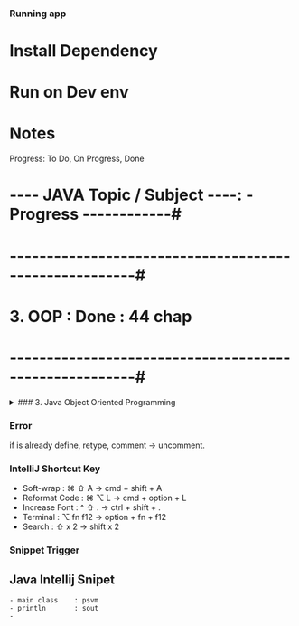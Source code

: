 
### Running app

# Install Dependency

# Run on Dev env

# Notes

Progress: To Do, On Progress, Done

# ---- JAVA Topic / Subject ----: - Progress ------------#
# -------------------------------------------------------#
#  3. OOP                       : Done         : 44 chap #
# -------------------------------------------------------#


<details>
<summary>### 3. Java Object Oriented Programming</summary>
<br>
<!-- EOL 245 -->

### 3. Java Object Oriented Programming
## Pengenalan OOP
- Procedural programming is about writing procedures or methods that perform operations on the data, while object-oriented programming is about creating objects that contain both data and methods.

- OOP merupakan sudut pandang bahasa pemrograman yg berkonsep "object".
- Ada banyak sudut pandang bahasa pemrograman, namun OOP adalah yg sangat populer saat ini.
- Ada beberapa istilah yg perlu dimengerti dalam OOP, yaitu: Object dan Class.

## Object
- Object adalah data yg berisi field / properties / attrubutes dan method / function.
- Semua data bukan primitif di Java adalah object, dari mulai Integer, Boolean, Character, String, dll.
- Tipe object punya method.

## Class
- Class adalah blueprint, prototype atau cetakan untuk membuat Object.
- Class berisikan deklarasi semua properties dan functions yg dimiliki oleh Object.
- Setiap Object selalu dibuat dari Class.
- Dan sebuah Class bisa membuat Object tanpa batas.


# Class dan Object:
- Object created from blueprint / class.
- Object is independent, no relation with other object.
- from object can call method which class have.

# Membuat Class
- Untuk membuat class, kita bisa menggunakan kata kunci class.
- Penamaan class biasa menggunakaan format Pascal Case.

*Implementation file: Person.

# Membuat Object
- Object adalah hasil instansiasi dari sebuah class.
- Untuk membuat object kita bisa menggunakan kata kuci new, dan diikutin dengan nama Class dan kurung().

*Implementation file: Person, PersonApp.

## Field
- Field / Properties / Attributes adalah data yg bisa kita sisipkan di dalam Object.
- Namun sebelum kita bisa memasukkan data di fields, kita harus mendeklarasikan data apa saja yg dimiliki object tersebut di dalam deklarasi class-nya.
- Membuat field sama seperti membuat variable, namun ditempatkan di block class.

*Implementation file: Person.

# Manipulasi Field
- Field yg ada di object, bisa kita manipulasi. Tergantung final atau bukan.
- Jika final, berarti kita tidak bisa mengubah data field nya, namun jika tidak, kita bisa mengubah field nya.
- Untuk memanipulasi data field, sama seperti cara pada variable.
- Untuk mengakses field, kita butuh kata kunci . (titik) setelah nama object dan diikuti nama field nya.

*Implementation file: Person, PersonApp.

## Method
- Selain menambahkan field, kita juga bisa menambahkan method ke object.
- Caranya dengan mendeklarasikan method itu di dalam block class.
- Sama seperti di method yg ada di dalam block class.
- Untuk mengakses method itu, kita bisa menggunakan tanda titik (.) dan diikuti dengan nama method nya. Sama seperti mengakses field.

*Implementation file: Person, PersonApp.

# access
- person1.walk;

# run
- person1.walk();

## Constructor
- Saat kita membuat Object, maka kita seperti memanggil sebuah method, karena kita menggunakan kurung ().
- Di dalam class Java, kita bisa membuat constructor, constructor adalah method yg akan dipanggil saat pertama kali Object dibuat.
- Mirip seperti di method, kita bisa memberi parameter pada constructor.
- Nama constructor harus sama dengan nama class, dan tidak membutuhkan kata kunci void atau return value.

*Implementation file: Person, PersonApp.

# Constructor Overloading
- Sama seperti di method, di constructor pun kita bisa melakukan overloading.
- Kita bisa membuat constructor lebih dari satu, dengan syarat tipe data parameter harus berbeda, atau jumlah parameter harus berbeda.

# Memanggil Constructor lain
- Constructor bisa memanggil constructor lain.
- Hal ini memudahkan saat kita butuh menginisialisasi data dengan berbagai kemungkinan.
- Cara untuk memanggil constructor lain, kita hanya perlu memanggilnya seperti memanggil method, namun dengan kata kunci this.

ex: in Person class
Person(String paramName) {
  this(paramName, null);
}

## Variable Shadowing
- Variable shadowing adalah kejadian ketika kita membuat nama variable dengan nama yg sama di scope yg menutupi variable dengan nama yg sama di scope diatasnya.
- Ini biasa terjadi seperti kita membuat nama parameter di method sama dengan nama field di class.
- Saat terjadi variable shadowing, maka secara otomatis variable di scope diatanya tidak bisa diakses.

*Implementation file: Person, PersonApp.

## this Keyword
- Saat kita membuat kode di dalam block constructor atau method di dalam class, kita bisa menggunakan kata kunci this untuk mengakses object saat ini.
- Misal kadang kita butuh mengakses sebuah field yg namanya sama dengan parameter method, hal ini tidak bisa dilakukan jika langsung menyebut nama field, kita bisa mengakses nama field tersebut dengan kata kunci this.
- This juga tidak hanya digunakan untuk mengakses field milik object saat ini, namun juga bisa digunakan untuk mengakses method.
- This bisa digunakan untuk mengatasi masalah variable shadowing.

- Object saat ini: instance yg telah dibuat.

*Implementation file: Person, Computer.

## Inheritance
- Inheritance adalah kemamppuan untuk menurunkan sebuah class ke class lain.
- Dalam artian, kita bisa membuat class Parent dan class Child.
- Class Child, hanya bisa punya satu class Parent, namun satu class Parent bisa punya banyak class Child.
- Saat sebuah class diturunkan, maka semua field dan method yg ada di class Parent, secara otomatis akan dimiliki oleh class Child.
- Untuk melakukan pewarisan, di class child, kita harus menggunakan kata kunci extends lalu diikuti dengan nama class parent nya.

*Implementation file: Manager, VicePresident, ManagerApp.

## Method Overriding
- Method overriding adalah kemampuan mendeklarasikan ulang method di child class, yg sudah ada di parent class.
- Saat kita melakukan proses overriding tersebut, secara otomatis ketika kita membuat object dari class child, method yg di class parent tidak bisa diakses lagi.

# Method Overloading
- Method overloading adalah kemampuan mendeklarasikan ulang method dengan nama yg sama dengan tipe parameter, atau jumlah parameter yg berbeda di class yg sama.

*Implementation file: Manager, VicePresident, ManagerApp.

## super Keyword
- Kadang kita ingin mengakses method yg terdapat di class parent yg sudah terlanjur kita override di class child.
- Untuk mengakses method milik class parent, kita bisa menggunakan kata kunci super.
- Sederhananya, super digunakan untuk mengakses class parent.
- Tidak hanya method, field milik parent class pun bisa kita akses menggunakan kata kunci super.

ex: super.getCorner(), super.name

*Implementation file: Shape, ShapeApp.

## Super Constructor
- Tidak hanya untuk mengakses method atau field yg ada di parent class, kata kunci super juga bisa digunakan untuk mengakses constructor.
- Namun syarat untuk mengakses parent class constructor, kita harus mengaksesnya di dalam class child constructor.
- Jika sebuah class parent memiliki constructor yg ada parameter nya, maka class child wajib mengakses constructor class parent tersebut.
- Default constructor Person() {}

ex: in manager and vp
Person(String name) {
    super(null);
}

*Implementation file: Manager, VicePresident, ManagerApp.

## Object Class
- Di Java, setiap class yg kita buat secara otomatis adalah turunan dari class Object.
- Walaupun tidak secara langsung kita eksplisit menyebutkan extends Object, tapi secara otomatis Java akan membuat class kita extends Object.
- Bisa dikatakan class Object adalah superclass untuk semua class yg ada di Java.

- Bisa mengakses method milik super class / parent object.
ex:
- instance.toString()

shift x 2 -> class -> Object

*Implementation file: Object.java, ManagerApp.

## Polymorphism
- Polymorphism berasal dari bahasa Yunani yg berarti banyak bentuk.
- Dalam OOP, Polymorphism adalah kemampuan sebuah object berubah bentuk menjadi bentuk lain.
- Polymorphism erat hubungannya dengan Inheritance.

ex: Instance Object yg di generate dari class yg berbeda bisa menggunakan satu tipe variable class yg sama, yaitu tipe dari ancestor class tersebut.

# Method Polymorphism
- dengan begitu bisa menggunakan static method yg mempunyai tipe parameter yg sama.

*Implementation file: Employee, Manager, VicePresident, PolymorphismApp.

Notes:
shift click all the class file ->
right click ->
Diagrams ->
Show Diagram...

# Diagrams
C. Employee
    ↑
C. Manager
    ↑
C. VicePresident


## Type Check dan Casts (Conversion)
- Sebelumnya kita sudah tau cara melakukan konversi tipe data (casts) di tipe data primitif.
- Casts juga bisa digunakan untuk tipe data bukan primitif.
- Namun agar aman, sebelum melakukan casts, pastikan kita melakukan type check (pengecekan tipe data), dengan menggunakan kata kunci instanceof.
- Hasil opertator instanceof adalah boolean, true jika tipe data sesuai, false jika tidak sesuai.

*Implementation file: PolymorphismApp.

## Variable Hiding
- Variable hiding merupakan masalah yg terjadi ketika kita membuat nama field sama di class child dengan nama field di class parent.
- Tidak ada yg namanya field overriding, ketika kita buat ulang nama field di class class, itu berarti variable hiding.
- Untuk mengatasi variable hiding, caranya kita bisa menggunakan super keyword.
- Yang membedakan variable hiding dan method overriding adalah ketika sebuah object di casts.
- Saat object di casts, method akan tetap mengakses method overriding, namun variable akan mengakses variable yg ada di class nya.

*Implementation file: Parent, ParentApp.

## Package
- Saat kita membuat aplikasi, bisa dipastikan kita akan banyak sekali membuat class.
- Jika class terlalu banyak, kadang akan menyulitkan kita untuk mencari atau mengklassifikasikan jenis-jenis class.
- Java memiliki fitur package, yaitu fitur mirip folder / dir, dimana kita bisa menyimpan class-class kita di dalam package.
- Sama seperti folder / dir, package juga bisa nested, kita bisa menggunakan tanda titik (.) untuk membuat nested package.
- Ketika kita menyimpan class di dalam package, maka diatas file Java nya, kita wajib menyebutkan nama package nya.

ex: src/programmer/zaman/now
        /application
        /data
        /util

package programmer.zaman.now.data;

*Implementation file: Product.

## Access Modifier
- Access Modifier adalah kemampuan membuat class, field, method dan constructor dapat diakses dari mana saja.
- Sebelumnya teman-teman sudah melihat 2 access modifier, yaitu public dan default (no-modifier).
- Sekarang kita akan bahas access modifier lainnya.

*Implementation file /data          : Product, ProductApp.
                     /application   : Application

# Access Level
Modifier    Class   Package  Subclass    World
- - - - - - - - - - - - - - - - - - - - - - - - 
public        Y        Y        Y          Y
protected     Y        Y        Y          N
no modifier   Y        Y        N          N
private       Y        N        N          N

# Public Class
- Saat kita membuat public class, kita hanya bisa membuat 1 public class di 1 file Java.
- Selain itu, nama public class harus sama dengan nama file.

## Import
- Import adalah kemampuan untuk menggunakan class yg berada di package yg berbeda.
- Syarat class yg bisa digunakan jika package nya berbeda adalah class yg harus public.

ex:
- import class Product inside package data;
import data.main.Product;
- import all public class inside package data;
import programmer.zaman.now.data.*;

*Implementation file /data          : Product.
                     /application   : Application

# Default Import
- Secara default, semua class yg ada di package java.lang sudah auto import, jadi kita tidak perlu melakukan import secara manual.
- Contoh class String, Integer, Long, Boolean, dll terdapat di package java.lang. Oleh karena itu, kita tidak perlu meng-import nya secara manual.

## Abstract Class
- Saat kita membuat class, kita bisa menjadikan sebuah class sebagai abstract class.
- Abstract class artinya, class tersebut tidak bisa dibuat sebagai object secara langsung, hanya bisa diturunkan.
- Untuk membuat sebuah class menjadi abstract, kita bisa menggunakan kata kunci abstract sebelum kata kunci class.
- Dengan demikian abstract class bisa kita gunakan sebagai kontrak untuk class child.

ex: public abstract class Location {}

*Implementation file /data          : Location, City.
                     /application   : AbstractClassApp.

## Abstract Method
- Saat kita membuat class yg abstract, kita bisa membuat abstract method juga di dalam class abstract tersebut.
- Saat kita membuat sebuah abstract method, kita tidak boleh membuat block method untuk method tersebut.
- Artinya, abstract method wajib di ovrride di class child.
- Abstract method tidak boleh memiliki access modifier private.

*Implementation file /data          : Animal, Cat.
                     /application   : AbstractMethodApp.

## Getter dan Setter
# Encapsulation
- Encapsulation artinya memastikan data sensitif sebuah object tersembunyi dari akses luar.
- Hal ini bertujuan agar kita bisa menjaga agar data sebuah object tetap baik dan valid.
- Untuk mencapai ini, biasanya kita akan membuat semua field menggunakan access modifier private, sehingga tidak bisa diakses atau diubah dari luar.
- Agar bisa diubah, kita akan menyediakan method untuk mengubah dan mendapatkan field tersebut.

sum: melindungi data sensitif, dengan menggunakan access modifier keyword "private", sehingga data tidak bisa diakses dari luar class.

advantages:
- bisa menambahkan validasi di setter agar data diupdate dengan value yg valid

*Implementation file /data          : Category.
                     /application   : CategoryApp.

# Getter dan Setter
- Di Java, proses encapsulation sudah dibuat standarisasinya, dimana kita bisa menggunakan Getter dan Setter method.
- Getter adalah function yg dibuat untuk mengambil data field.
- Setter ada function untuk mengubah data field.

# Getter dan Setter Method
Tipe Data       Getter Method   Setter Method
- - - - - - - - - - - - - - - - - - - - - - - - - - - -
boolean         isXxx()         setXxx(boolean value)
primitif        getXxx()        setXxx(primitif value)
Object          getXxx()        setXxx(Object value)

- auto generate
click the code ->
ctrl + N ->
getter setter ->
click + shift / cmd

## Interface
- Sebelumnya kita sudah tahu bahwa abstract class bisa kita gunakan sebagai kontrak untuk class child nya.
- Namun sebenernya yg lebih tepat untuk kontrak adalah interface.
- Jangan salah sangka bahwa Interface disini bukanlah User Interface.
- Interface mirip seperti abstract class, yg membedakan adalah di Interface, semua method otomatis abstract, tidak memiliki block.
- Di interface kita tidak boleh memiliki field, kita hanya boleh memiliki constant (field yg tidak bisa diubah).
- Untuk mewariskan interface, kita tidak menggunakan kata kunci extends, melaikan implements.

- all method inside interface has public and abstract type.
- sebagai kontrak.

*Implementation file /data          : Car, R8.
                     /application   : CarApp.

## Interface Inheritance
- Sebelumnya kita sudah tahu kalau di Java, child class hanya bisa punya 1 class parent.
- Namun berbeda dengan interface, sebuah child class bisa implement lebih dari 1 interface.
- Bahkan interface pun bisa implement interface lain, bisa lebih dari 1. Namun jika interface ingin mewarisi interface lain, kita menggunakan kata kunci extends, bukan implements.

- class has multiple interface.
- interface has multiple parent or inherit other interface.

*Implementation file /data          : HashBrand, Car, IsMaintenance, R8.
                     /application   : CarApp.

## Default Method
- Sebelumnya kita tahu bahwa di interface, kita tidak bisa membuat method konkrit yg memiliki block method.
- Namun sejak versi Java 8, ada fitur default method di interface.
- Fitur ini terjadi karena sulit untuk maintain kontrak interface jika sudah terlalu banyak class yg implement interface tersebut.
- Ketika kita menambah satu method di interface, secara otomatis semua class yg implement akan rusak karena harus meng-override method tersebut.
- Dengan menggunakan default method, kita bisa menambahkan konkrit method di interface.

- sehingga semua pengguna interface tidak wajib menambahkan method / tidak error ketika kita menambahkan method di interface.

*Implementation file /data          : Car, R8, Bus.
                     /application   : CarApp.

## toString() Method
- toString() adalah method yg terdapat di class Object.
- Method ini biasanya digunakan untuk merepresentasikan object dalam bentuk String.
- Secara default, toString() ini akan menghasilkan:
    -       namaclass + @ +hashCode
- Namun kita bisa mengubahnya jika kita mau, agar object yg kita buat lebih mudah dibaca.

*Implementation file /data          : Product.
                     /application   : ProductApp.

## equals() Method
- Hal yg agak membingungkan di Java adalah, cara membandingkan object.
- Di bahasa ppemrograman lain, untuk mengecek apakah sebuah object sama, biasanya menggunakan operator ==, di Java, operator == hanya untuk mengecek data primitif.
- Untuk non primitif pengecekan nya menggunakan method equals.
- Dan secara default, method equals itu akan membandingkan dua buah object secara kesamaan posisi object di memory, artinya jika kita membuat 2 object yg isi fields nya sama, tetap dianggap beda oleh method equals.
- Oleh karena itu, ada baiknya kita meng-override method equals milik class Object tersebut.

ctrl + N ->
equals and hashcode ->
select template

*Implementation file /data          : Product.
                     /application   : EqualsApp, ProductApp.

## HashCode Method
- Method hashCode adalah method representasi integer object kita, mirip toString yg merupakan representasi String, hashCode adalah representasi integer.
- HashCode sangat bermanfaat untuk membuat struktur data unique seperti HashMap, Set, dll, karena cukup menggunakan hashCode method untuk mendapatkan identitas unique object kita.
- Secara default hashCode akan mengembalikan nilai integer sesuai data di memory, namun kita bisa mengoverride nya jika kita ingin.

*Implementation file /data          : Product.
                     /application   : ProductApp.

# Kontrak HashCode Method
Tidak mudah meng-override method hashCode, karena ada kontraknya:

- Sebanyak apapun hashCode dipanggil, untuk object yg sama, harus menghasilkan data integer yg sama.
- Jika ada 2 object yg sama jika dibandingkan menggunakan method equals, maka nilai hashCode nya juga harus sama.
- Tidak wajib hashCode berbeda jika method equals menghasilkan false, karena memang keterbatasan jumlah integer sekitar 2 milyar.

## Final Class
- Sebelumnya kita pernah menggunakan kata kunci final di Java.
- Jika digunakan di variable, maka variable tersebut tidak bisa berubah lagi datanya.
- Final pun bisa digunakan di class, diaman jika kita menggunakan kata kunci final sebelum class, maka kita menan dakan bahwa class tersebut tidak bisa diwariskan lagi.
- Secara otomatis semua class child nya akan error.

*Implementation file /data          : SocialMedia.

## Final Method
- Kata kunci final juga bisa digunakan di Method.
- Jika sebuah method kita tambahkan kata kunci final, maka artinya method tersebut tidak bisa di override lagi di class child nya.
- Ini sangat cocok jika kita ingin mengunci implementasi dari sebuah method agar tidak bisa diubah lagi oleh class child nya.

*Implementation file /data          : SocialMedia.

## Inner Class
- Di Java, kita bisa membuat class di dalam class, atau disebut dengan Inner Class.
- Salah satu kasus kita membuat inner class biasanya ketika kita butuh membuat beberapa class yg saling berhubungan, dimana sebuah class tidak bisa dibuat tanpa class lain.
- Misal kita perlu membuat class Employee, dimana membutuhkan class Company, maka kita bisa membuat class Employee sebagain inner class Company.
- Cara membuat inner class, cukup membuatnya di dalam blok class outer class nya.

*Implementation file /data          : Company.
                     /application   : NestedApp.

# Mengakses Outer Class
- Keuntungan saat kita membuat inner class adalah, kemampuan untuk mengakses outer class nya.
- Inner class bisa membaca semua private member yg ada di outer class nya.
- Untuk mengakses object outer class nya, kita bisa menggunakan nama class outer nya diikutin dengan kata kunci this, misal Company.this.
- Dan untuk mengakses super class outer class nya, kita bisa menggunakan nama class outer nya diikuti dengan kata kunci super, misal Company.super.

## Anonymous Class
- Anonymous class atau class tanpa nama.
- Adalah kemampuan mendeklarasikan class, sekaligus meng-instansiasi object-nya secara langsung.
- Anonymous class sebenarnya termasuk inner class, dimana outer class nya adalah tempat dimana kita membuat anonymous class tersebut.
- Anonymous class sangat cocok ketika kita berhadapan dengan kasus membuat implementasi interface atau abstract class sederhana, tanpa harus membuat implementasi class nya.

*Implementation file /data          : HelloWorld.
                     /application   : HelloWorldApp.

## Static Keyword
- Sebelumnya kita sudah sering melihat kata kunci static, namun belum pernah kita bahas.
- Dengan menggunakan kata kunci static, kita bisa membuat field, method atau class bisa diakses langsung tanpa melalui object nya.
- Perlu diingat, static hanya bisa mengakses static lainnya.

# Static Dapat Digunakan di:
- Field, atau disebut class variable, artinya field tersebut bisa diakses langsung tanpa membuat object terlebih dahulu.
- Method, atau disebut class method, artinya method tersebut bisa diakses langsung tanpa membuat object terlebih dahulu.
- Block, static block akan otomatis dieksekusi ketika sebuah class di load.
- Inner Class, artinya inner class tersebut bisa diakses secara langsung tanpa harus membuat object outer ckass terlebih dahulu. Static pada inner class menyebabkan kita tidak bisa mengakses lagi object outer class nya.

ex: Field, Method, Block, Inner Class.
use for helper.

*Implementation file /data          : Constant, Country, Application.
                     /util          : MathUtil.
                     /application   : StaticApp.

# Static Import
import static

## Record Class
# Java 14 - Experimental
- Fitur ini masih versi preview dan belum stabil di versi Java 14, namun kita sudah bisa mencobanya.
- Tapi perlu diingat, bahwa karena fitur ini masih experimental, artinya tidak ada jaminan di versi Java mendatang, fitur ini akan tetap ada, bisa saja dihilangkan.

# Record Class
- Kadang kita sering membuat class, hanya untuk class yg berisikan data. Hanya berisi getter, equals, hashCode, dan toString method.
- Record class digunakan untuk mempermudah pembuatan jenis class tersebut.
- Saat kita membuat record class, secara otomatis Java akan membuatkan getter, equals, hashCode dan toString method secara otomatis, dan juga constructor secara otomatis.
- Saat membuat record class, secara otomatis kita akan meng-extends class java.lang.Record, yg artinya kita tidak bisa extends class lain. Namun kita tetap bisa meng-implement interface.

- immutable
- no method setter
- value can't be change

*Implementation file /data          : LoginRequest.
                     /application   : RecordApp.

# Record Class Constructor
- Secara default, constructor di record class akan dibuat secara otomatis, sesuai dengan definisi record class parameter.
- Namun jika kita ingin melakukan sesuatu di constructor  tersebut, kita bisa membuat compact constructor, yaitu constructor tanpa tanda ().
- Selain itu, kita juga bisa melakukan constructor overloading, namun ada syaratnya, yaitu constructor overloading nya harus tetap memanggil constructor utama yg secara otomatis dibuatkan di record class.

- can't extends
- interface allowed

## Enum Class
- Saat kita membuat aplikasi, kadang kita akan bertemu dengan jenis-jenis data yg nilainya terbatas.
- Misal, gender, ada male dan female, atau tipe customer, ada standard, premium atau vip, dll.
- Dalam kasus seperti ini, kita bisa menggunakan enum class, yaitu class yg berisikan nilai terbatas yg sudah ditentukan.
- Saat membuat enum class, secara otomatis dia akan meng-extends class java.lang.Enum, oleh karena itu class enum tidak bisa extends class lain, namun masih tetap bisa implements interface.

-Class yg berisikan nilai terbatas yg sudah ditentukan.

*Implementation file /data          : Level, Customer.
                     /application   : EnumApp.

# Enum Members
- Sama seperti class biasanya, di class enum pun kita bisa menambahkan members (field, method dan constructor).
- Khusus constructor, kita tidak bisa membuat public constructor, karena memang tujuan enum bukan untuk di instansiasi secara bebas.

*Implementation file /data        : Level.
                     /application : EnumApp.

## Exception
- Saat kita membuat aplikasi, kita tidak akan terhindar dengan yg namanya error.
- Di Java, error direpresentasikan dengan istilah exception, dan semua direpresentasikan dalam bentuk class exception.
- Kita bisa menggunakan class exception sendiri, atau menggunakan yg sudah disediakan oleh Java.
- Jika kita ingin membuat exception, maka kita harus membuat class yg extends class Throwable atau turunan-turunannya.

- Create package error / exception
- you can check Throwable

*Implementation file /error       : ValidationException.
                     /util        : ValidationUtil.
                     /application : ValidationApp.

# Membuat Exception
- Exception biasanya terjadi di method, ketika kita membuat exception di sebuah method, maka method tersebut harus ditandai dengan kata kunci throw diikuti dengan class exception nya.
- Jika method tersebut bisa menimbulkan lebih dari satu class exception.
- Di dalam kode program kita, untuk membuat exception kita cukup menggunakan kata kunci throw, diikutin dengan object exception nya.

# Try Catch
- Saat kita memanggil sebuah function yg bisa menyebabkan exception, maka kita wajib menggunakan try-catch expression di Java.
- Ini gunanya agar kita bisa menangkap exception yg terjadi, karena jika tidak ditangkap, lalu terjadi exception, maka secara otomatis program kita akan berhenti.
- Cara menggunakan try-catch expression di Java sangat mudah, di block try, kita tinggal panggil method yg bisa menyebabkan exception dan di block catch, kita bisa melakukan sesuatu jika terjadi exception.

# Multiple Try Catch
1. catch() {} catch() {}
2. catch(type1 | type2 err) {}

# Finally Keyword
- Dalam try-catch, kita bisa menambahkan block finally.
- Block finally ini adalah block dimana akan selalu dieksekusi baik terjadi exception ataupun tidak.
- Ini sangat cocok ketika kita ingin melakukan sesuatu, tidak peduli sukses ataupun gagal, misal di block try kita ingin membaca file, di block catch kita akan tangkap jika terjadi error, dan di block finally error ataupun sukses membaca file, kita wajib menutup koneksi ke file tersebut, biar tidak menggantung data di memory.

# Jenis Exception
Secara garis besar, di Java, exception dibagi 3 jenis.
- Checked Exception, yaitu exception yg wajib di try catch, seperti yg sudah kita bahas.
- Runtime Exception, dan
- Error

## Runtime Exception
- Runtime exception adalah jenis exception yg tidak wajib di tangkap menggunakan try catch.
- Kompiler Java tidak akan protes walaupun kita tidak menggunakan try catch ketika kita memanggil method yg bisa menyebabkan runtime exception.
- Untuk membuat class runtime exception, kita wajib mengextends class RuntimeException.
- Ada banyak di Java yg merupakan runtime exception, seperti NullPointerException, IllegalArgumentException, dll.

Notes:
- Walaupun runtime exception tidak wajib di try-catch, tapi disarankan tetap melakukan try-catch.
- Karena jika terjadi runtime exception, juga bisa membuat program berhenti.

*Implementation file /error       : BlankException.
                     /util        : ValidationUtil.
                     /application : ValidationApp.

# Centralize Error Handler (Best Practice)
- minimize try catch usage in every code.

## Error
- Error adalah jenis exception yg terakhir.
- Error adalah sebuah class di Java, yg tidak direkomendasikan untuk di try-catch.
- Biasanya error terjadi ketika ada masalah serius, dan sangat tidak direkomendasikan untuk di try-catch.
- Artinya, direkomendasikan untuk mematikan aplikasi.
- Contoh, misal jika diawal aplikasi kita tidak bisa terkoneksi ke database, direkomendasikan untuk membuat exception jenis Error, dan menghentikan aplikasi.

*Implementation file /error       : DatabaseError.
                     /application : DatabaseApp.

## StackTraceElement Class
- Throwable memiliki method yg bernama getStackTrace(), dimana menghasilkan Array dari StackTraceElement object.
- StackTraceElement berisikan informasi tentang, class, file bahkan baris lokasi terjadinya error.
- Class StackTraceElement ini sangat penting untuk menelusuri lokasi kejadian error yg terjadi.
- Cara yg paling mudah, kita bisa memanggil method printStackTrace() class Throwable, untuk memprint ke console detail error StackTraceElement nya.

*Implementation file /data          : HelloWorld.
                     /application   : StackTraceApp.

# Multiple StackTraceElement

## Try with Resource
- Di Java 7, terdapat fitur baru bernama try with resource.
- Try with resource adalah sebuah mekanisme agar kita lebih mudah menggunakan resource (yg wajib di close) dalam block try.
- Jika kita ingin menggunakan fitur ini, kita wajib menggunakan interface AutoCloseable.

# Code: Manual Close Resource
search BufferedReader class ->
BufferedReader extends Reader ->
Reader implements Closeable ->
Closeable extends AutoCloseable ->
close();

*Implementation file /application : ReadApp.
                     /root        : README-PZN.md

# Code: Try with Resource
- try(Object of AutoCloseable descendant)
- no need finally, and manual close()

## Annotation
- Annotation adalah menambahkan metadata ke kode program yg kita buat.
- Tidak semua orang membutuhkan Annotation, biasanya Annotation digunakan saat kita ingin membuat library / framework.
- Annotation sendiri bisa diakses menggunakan Reflection, yg akan kita bahas nanti.
- Untuk membuat Annotation, kita bisa menggunakan kata kunci @interface.
- Annotation hanya bisa memiliki method dengan tipe data sederhana, dan bisa memiliki default value.

# Attribute Annotation
Attribute      | Keterangan
@Target        | Memberitahu Annotation bisa digunakan di mana? Class, method, field, dll.
@Retention     | Memberitahu Annotation apakah disimpan di hasil kompilasi, dan apakah bisa dibaca oleh reflection?

# Code: Membuat Annotation
*Implementation file /annotation  : Fancy.

# Code: Menggunakan Annotation
*Implementation file /application  : AbstractMethodApp.
                     /data          : Car, Level.

rule base on Fancy @Target ElementType

# Predefined Annotation
Java juga sudah memiliki annotation bawaan, seperti:
- @Override, untuk menandai bahwa method yg meng-override method parent class nya.
- @Deprecated, untuk menandai bahwa method tersebut tidak direkomendasikan lagi untuk digunakan.
- @FunctionalInterface, untuk menandai bahwa class tersebut bisa dibuat sebagai lambda expression.
- dll.

ex:
@Override
public String getMessage() { return super.getMessage(); }

@Deprecated
public class BlankException extends RuntimeException {}
- will make class has strike mark

## Reflection (Intro) - Full Content in Section 17
- Reflection adalah kemampuan melihat struktur aplikasi kita pada saat berjalan.
- Reflection biasanya sangat berguna saat kita ingin membuat library ataupun framework, sehingga bisa meng-otomatisasi pekerjaan.
- Untuk mengakses reflection class dari sebuah object, kita bisa menggunakan method getClass() atau NamaClass.class

*Implementation file /annotation  : NotBlank.
                     /util        : ValidationUtil
                     /data        : CreateUserRequest
                     /application : ReflectionApp

Required:
# Code: Annotation di Field
add annotation @NotBlank

# Code: Validation menggunakan Reflection
add validation 

Advantages:
- can create validation framework

Perlu Diperhatikan
- Reflection adalah materi yg sangat panjang.
- Oleh karena itu materi Java Reflection akan dibuatkan course terpisah.

### Materi Selanjutnya
- Object Oriented Programming
- Standard Classes
- Generic
- Collection
- Lambda
- Apache Maven
- Unit Test
- Stream

### Noted Feature:
-

### 3. end
<!-- SOL 50 -->
</details>

### Error
if is already define, retype, comment -> uncomment.

### IntelliJ Shortcut Key
- Soft-wrap     : ⌘ ⇧ A    -> cmd  + shift  + A
- Reformat Code : ⌘ ⌥ L    -> cmd  + option + L
- Increase Font : ^ ⇧ .    -> ctrl + shift  + .
- Terminal      : ⌥ fn f12 -> option + fn + f12
- Search        : ⇧ x 2    -> shift x 2


### Snippet Trigger
## Java Intellij Snipet
    - main class    : psvm
    - println       : sout
    - 

